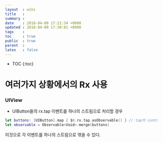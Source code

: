 ```yaml
---
layout  : wiki
title   : 
summary : 
date    : 2018-04-09 17:21:34 +0900
updated : 2018-04-09 17:30:01 +0900
tags    : 
toc     : true
public  : true
parent  : 
latex   : false
---
```

* TOC
{:toc}

# 여러가지 상황에서의 Rx 사용

### UIView

- UIButton들의 rx.tap 이벤트를 하나의 스트림으로 처리할 경우
~~~swift
let buttons: [UIButton].map { $0.rx.tap.asObservable() } // tap의 controlEvent를 merge에서 바로 못쓴다.
let observable = Observable<Void>.merge(buttons)
~~~
이것으로 각 이벤트를 하나의 스트림으로 엮을 수 있다.
